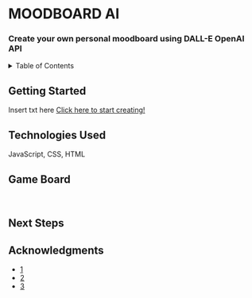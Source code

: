 <h1> MOODBOARD AI </h1>
<h3>Create your own personal moodboard using DALL-E OpenAI API</h3>
<p></p>

<!-- TABLE OF CONTENTS -->
<details>
  <summary>Table of Contents</summary>
  <ol>
    <li>
      <a href="#getting-started">Getting Started</a>
    </li>
    <li>
      <a href="#technologies-used">Technologies Used</a></li>
    </li>
    <li>
      <a href="#game-board">Game Board</a>
    </li>
    <li>
      <a href="#next-steps">Next Steps</a>
    </li>
    <li>
      <a href="#acknowledgments">Acknowledgements</a>
    </li>
  </ol>
</details>

## Getting Started

Insert txt here
<a href="">Click here to start creating!</a>

## Technologies Used

JavaScript, CSS, HTML

## Game Board

<img src=""> 
<img src="">

## Next Steps

<ul>
 
</ul>

## Acknowledgments

<ul>
  <li> <a href="">1</a>
  <li> <a href="">2</a>
  <li> <a href="">3</a>
</ul>
